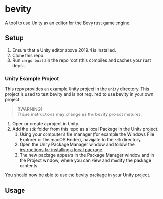# bevity

A tool to use Unity as an editor for the Bevy rust game engine.

<!-- TODO: Write the rest of this -->

## Setup

1. Ensure that a Unity editor above 2019.4 is installed.
2. Clone this repo.
3. Run `cargo build` in the repo root (this compiles and caches your rust deps).

### Unity Example Project

This repo provides an example Unity project in the `unity` directory. This project is used to test bevity and is not required to use bevity in your own project.

> [!WARNING]\
> These instructions may change as the bevity project matures.

1. Open or create a project in Unity.
2. Add the `sdk` folder from this repo as a local Package in the Unity project.
   1. Using your computer’s file manager (for example the Windows File Explorer or the macOS Finder), navigate to the `sdk` directory.
   2. Open the Unity Package Manager window and follow the [instructions for installing a local package](https://docs.unity3d.com/Manual/upm-ui-local.html).
   3. The new package appears in the Package Manager window and in the Project window, where you can view and modify the package contents.

You should now be able to use the bevity package in your Unity project.

## Usage

<!-- TODO: Write the rest of this -->
